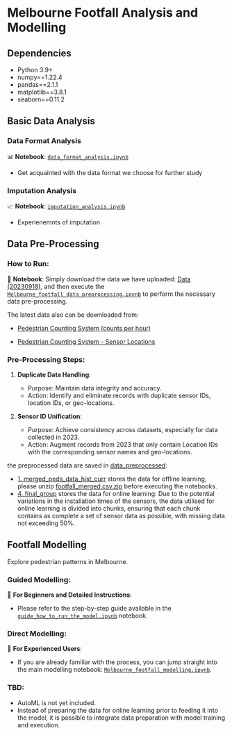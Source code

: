 # Melbourne Footfall Analysis and Modelling

## Dependencies
- Python 3.9+
- numpy==1.22.4
- pandas==2.1.1
- matplotlib==3.8.1
- seaborn==0.11.2

## Basic Data Analysis

### Data Format Analysis
📊 **Notebook**: [`data_format_analysis.ipynb`](./Python%20scripts/basic_analysis/data_format_analysis.ipynb)
   - Get acquainted with the data format we choose for further study

### Imputation Analysis
📈 **Notebook**: [`imputation_analysis.ipynb`](./Python%20scripts/basic_analysis/imputation_analysis.ipynb)
   - Experienemnts of imputation

## Data Pre-Processing

### How to Run:
🔄 **Notebook**: Simply download the data we have uploaded: [Data (20230918)](./Data%20(20230918)/), and then execute the [`Melbourne_footfall_data_preprocessing.ipynb`](./Python%20scripts/Melbourne_footfall_data_preprocessing.ipynb) to perform the necessary data pre-processing.

The latest data also can be downloaded from:
- [Pedestrian Counting System (counts per hour)](https://melbournetestbed.opendatasoft.com/explore/dataset/pedestrian-counting-system-monthly-counts-per-hour/information/)

- [Pedestrian Counting System - Sensor Locations](https://melbournetestbed.opendatasoft.com/explore/dataset/pedestrian-counting-system-sensor-locations/information/)

### Pre-Processing Steps:
1. **Duplicate Data Handling**: 
   - Purpose: Maintain data integrity and accuracy.
   - Action: Identify and eliminate records with duplicate sensor IDs, location IDs, or geo-locations.

2. **Sensor ID Unification**: 
   - Purpose: Achieve consistency across datasets, especially for data collected in 2023.
   - Action: Augment records from 2023 that only contain Location IDs with the corresponding sensor names and geo-locations.

the preprocessed data are saved in [data_preprocessed](./data_preprocessed/):
   - [1. merged_peds_data_hist_curr](./data_preprocessed/1.%20merged_peds_data_hist_curr/) stores the data for offline learning, please unzip [footfall_merged.csv.zip](./data_preprocessed/1.%20merged_peds_data_hist_curr/footfall_merged.csv.zip) before executing the notebooks.
   - [4. final_group](./data_preprocessed/4.%20final_group/) stores the data for online learning: Due to the potential variations in the installation times of the sensors, the data utilised for online learning is divided into chunks, ensuring that each chunk contains as complete a set of sensor data as possible, with missing data not exceeding 50%.

## Footfall Modelling

Explore pedestrian patterns in Melbourne.

### Guided Modelling:
📘 **For Beginners and Detailed Instructions**:
   - Please refer to the step-by-step guide available in the [`guide_how_to_run_the_model.ipynb`](./Python%20scripts/guide_how_to_run_the_model.ipynb) notebook.

### Direct Modelling:
🚀 **For Experienced Users**:
   - If you are already familiar with the process, you can jump straight into the main modelling notebook: [`Melbourne_footfall_modelling.ipynb`](./Python%20scripts/Melbourne_footfall_modelling.ipynb).

### TBD:
- AutoML is not yet included.
- Instead of preparing the data for online learning prior to feeding it into the model, it is possible to integrate data preparation with model training and execution.
